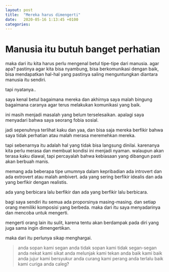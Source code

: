 ```yaml
---
layout: post
title:  "Mereka harus dimengerti"
date:   2020-05-16 1:13:45 +0100
categories:
---
```


# Manusia itu butuh banget perhatian

maka dari itu kita harus perlu mengenal betul tipe-tipe dari manusia. 
agar apa? pastinya agar kita bisa nyambung, bisa berkomunikasi dengan baik, bisa mendapatkan hal-hal yang pastinya saling menguntungkan diantara manusia itu sendiri.

tapi nyatanya..

saya kenal betul bagaimana mereka dan akhirnya saya malah bingung bagaimana caranya agar terus melakukan komunikasi yang baik. 

ini masih menjadi masalah yang belum terselesaikan. apalagi saya menyadari bahwa saya seorang fobia sosial.

jadi sepenuhnya terlihat kaku dan yaa, dan bisa saja mereka berfikir bahwa saya tidak perhatian atau malah merasa meremehkan mereka.

tapi sebenarnya itu adalah hal yang tidak bisa langsung dinilai. karenanya kita perlu merasa dan membuat kondisi ini menjadi nyaman. walaupun akan terasa kaku diawal, tapi percayalah bahwa kebiasaan yang dibangun pasti akan berbuah manis.

memang ada beberapa tipe umumnya dalam kepribadian ada introvert dan ada extrovert atau malah ambivert.
ada yang sering berfikir idealis dan ada yang berfikir dengan realistis.

ada yang berbicara lalu berfikir dan ada yang berfikir lalu berbicara.

bagi saya sendiri itu semua ada proporsinya masing-masing. dan setiap orang memiliki komposisi yang berbeda. maka dari itu saya menyadarinya dan mencoba untuk mengerti.

mengerti orang lain itu sulit, karena tentu akan berdampak pada diri yang juga sama ingin dimengertikan.

maka dari itu perlunya sikap menghargai. 

>anda sopan kami segan
anda tidak sopan kami tidak segan-segan
anda nekat kami sikat
anda melunjak kami tekan
anda baik kami baik
anda jujur kami bersyukur
anda curang kami perang
anda terlalu baik kami curiga
anda caleg?
